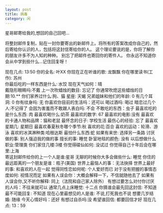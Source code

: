 ```yaml
---
layout: post
title: 病毒 
category: 闲
---
```

星哥邮寄给我的,想回的自己回吧...


将整封邮件复制，贴在一封你要寄出的新邮件上。将所有的答案改成你自己的，然后寄给你认识的人，包括将这封信寄给你的人。 这个理论要说的是，你将了解你的朋友许多不为人知的种种。 别忘了把邮件也寄回你的寄件人。 你永远不知道你会从中学到些什么...记住回复呀！   

现在几点: 13:50 
你的全名: 叶XX 
你现在正在听谁的歌: 龙飘飘 
你在哪里读书(工作): 苏州   
你最后吃的一样东西是什么: 水饺
现在天气如何：晴   
戴隐形眼睛吗:不戴 
上一次吹蜡烛的数目: 忘记了 
你通常吹熄这些蜡烛的日期:10.**
你们家养过什么:狗、猫 
星座: 天蝎 
兄弟姐妹和他们的年龄: 0 
有几个耳洞: 0 
你有纹身吗: 无 
你喜欢你目前的生活吗：还可以 
喝过酒吗: 喝过 
暗恋过几个人:不记得了 
会因为害羞而不敢跟人表白吗: 不会 
不敢吃的东西：虫子 
最喜欢吃的是什么东西: 肉 
最喜欢喝什么:奶茶 
最喜欢的数字:  67 
最喜欢的电影:没有 
最喜欢的卡通人物和品牌：猫和老鼠 
最怀念的日子: 学校生活 
最伤心的经验: 忘了 
最喜欢星期几: 星期日 
最喜欢春夏秋冬哪个季节:秋 
喜欢的花:百合 
喜欢的运动：轮滑、游泳 
喜欢的冰淇淋种类:哈根达斯 
最怕什么东西:蛇 
如果有来世: 选择另一条路 
讨厌做的事: 别人强迫我的做的事
擅长的事: 睡觉 
卧室地毯的颜色: 没有 
以后想做什么职业:管理类 
你们家住几楼:3楼 
你觉得碟仙如何: 没试过 
你觉得自己十年后会在哪里:上海   
寄这封邮件给你的上一个人是谁:星哥 
无聊的时候你大多会做些什么: 睡觉 
你住的最远距离的一个朋友是谁：瓶子(美国) 
世界上最恼人的事：无法抉择 
世界上最好的事: 和喜欢的人在一起 
觉得同性恋如何呢: 个人爱好而已 
对于没有把握的事情态度如何: 视情况而定 
如果有人误会你：大概会解释一下，不信就随他去了 
如果有人误会你,又不听你解释: 同上（法院和自己家人除外） 
有想过要怎么对付你讨厌的人吗：不往来就可以 
通常几点上床睡觉: 十二点 
你猜谁会最先回这封信: 不知道 
最不可能回复: 不知道 
现在心里最想见的人是谁: 不说,打死我也不说 
想要几岁结婚: 随缘 
今天心情好吗：还好 
有想过自杀吗:没 
希望谁回信: 都要回信才好 
现在几点: 13：59